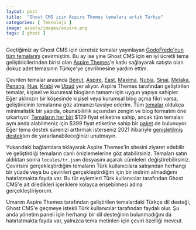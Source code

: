 ```yaml
---
layout: post
title:  "Ghost CMS için Aspire Themes temaları artık Türkçe"
categories: [ Teknoloji ]
image: assets/images/aspire.png
tags: [ ghost ]
---
```

Geçtiğimiz ay Ghost CMS için ücretsiz temalar yayınlayan [GodoFredo'nun tüm temalarını](/ghost-cms-icin-godofredo-temalari-artik-turkce/) çevirmiştim. Bu ay ise yine Ghost CMS için en iyi ücretli tema geliştiricilerinden birisi olan [Aspire Themes](https://gumroad.com/a/262763635)'e katkı sağlayarak satışta olan dokuz adet temasının Türkçe'ye çevrilmesine yardım ettim.

Çevrilen temalar arasında [Beirut](https://aspirethemes.gumroad.com/l/beirut?affiliate_id=262763635), [Aspire](https://gumroad.com/a/262763635/eSlbG), [East](https://gumroad.com/a/262763635/dFMis), [Maxima](https://gumroad.com/a/262763635/QSEnY), [Nubia](https://gumroad.com/a/262763635/LzGRW), [Sinai](https://gumroad.com/a/262763635/BHnqN), [Melaka](https://gumroad.com/a/262763635/MJwqh), [Penang](https://gumroad.com/a/262763635/gDtKC), [Hue](https://gumroad.com/a/262763635/rRvkc), [Krabi](https://gumroad.com/a/262763635/tYhVD) ve [Ubud](https://gumroad.com/a/262763635/zJkXb) yer alıyor. Aspire Themes tarafından geliştirilen temalar, kişisel ve kurumsal blogların tamamı için uygun yapıya sahipler. Eğer aklınızın bir köşesinde kişisel veya kurumsal blog açma fikri varsa, geliştiricinin temalarına göz atmanızı tavsiye ederim. Tüm [temalar](https://gumroad.com/a/262763635) oldukça minimalistik bir yapıda, okunabilirlik açısından zengin ve blog formatını öne çıkartıyor. [Temaların her biri](https://aspirethemes.com/themes/) $129 fiyat etiketine sahip, ancak tüm temaları aynı anda alabilmeniz için $399 fiyat etiketine sahip bir [paket](https://aspirethemes.com/bundle) de bulunuyor. Eğer tema destek sürenizi arttırmak isterseniz 2021 itibariyle [genişletilmiş destek](https://gumroad.com/a/262763635/pgNVS)ten de yararlanabileceğinizi unutmayın.

Yukarıdaki bağlantılara tıklayarak Aspire Themes'in sitesini ziyaret edebilir ve geliştirdiği temaların canlı önizlemelerine göz atabilirsiniz. Temaları satın aldıktan sonra `locales/tr.json` dosyasını açarak cümleleri değiştirebilirsiniz. Çevirisini gerçekleştirdiğim temaların Türk kullanıcılara satışından herhangi bir yüzde veya bu çevirileri gerçekleştirdiğim için bir indirim almadığımı hatırlatmakta fayda var. Bu tür eylemleri Türk kullanıcılar tarafından Ghost CMS'e ait diledikleri içeriklere kolayca erişebilmesi adına gerçekleştiriyorum.

Umarım Aspire Themes tarafından geliştirilen temalardaki Türkçe dil desteği, Ghost CMS'e geçmeye istekli Türk kullanıcılar tarafından faydalı olur. Şu anda yönetim paneli için herhangi bir dil desteğinin bulunmadığını da hatırlatmakta fayda var, yalnızca tema metinleri için çeviri özelliği mevcut.
